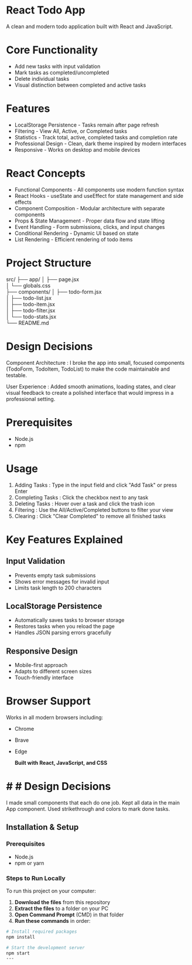# React Todo App 
A clean and modern todo application built with React and JavaScript.

# Core Functionality
-  Add new tasks with input validation
-  Mark tasks as completed/uncompleted
-  Delete individual tasks
-  Visual distinction between completed and active tasks

# Features
- LocalStorage Persistence - Tasks remain after page refresh
- Filtering - View All, Active, or Completed tasks
- Statistics - Track total, active, completed tasks and completion rate
- Professional Design - Clean, dark theme inspired by modern interfaces
- Responsive - Works on desktop and mobile devices

# React Concepts
- Functional Components - All components use modern function syntax
- React Hooks - useState and useEffect for state management and side effects
- Component Composition - Modular architecture with separate components
- Props & State Management - Proper data flow and state lifting
- Event Handling - Form submissions, clicks, and input changes
- Conditional Rendering - Dynamic UI based on state
- List Rendering - Efficient rendering of todo items

# Project Structure
src/
├── app/
│   ├── page.jsx         
│   └── globals.css      
├── components/
│   ├── todo-form.jsx    
│   ├── todo-list.jsx    
│   ├── todo-item.jsx    
│   ├── todo-filter.jsx  
│   └── todo-stats.jsx   
└── README.md

# Design Decisions

Component Architecture : I broke the app into small, focused components (TodoForm, TodoItem, TodoList) to make the code maintainable and testable.

User Experience : Added smooth animations, loading states, and clear visual feedback to create a polished interface that would impress in a professional setting.

# Prerequisites
- Node.js 
- npm 

# Usage

1. Adding Tasks : Type in the input field and click "Add Task" or press Enter
2. Completing Tasks : Click the checkbox next to any task
3. Deleting Tasks : Hover over a task and click the trash icon
4. Filtering : Use the All/Active/Completed buttons to filter your view
5. Clearing : Click "Clear Completed" to remove all finished tasks

# Key Features Explained

## Input Validation
- Prevents empty task submissions
- Shows error messages for invalid input
- Limits task length to 200 characters

## LocalStorage Persistence
- Automatically saves tasks to browser storage
- Restores tasks when you reload the page
- Handles JSON parsing errors gracefully

## Responsive Design
- Mobile-first approach
- Adapts to different screen sizes
- Touch-friendly interface

# Browser Support

Works in all modern browsers including:
- Chrome 
- Brave 
- Edge

  **Built with React, JavaScript, and CSS**

# # # Design Decisions
I made small components that each do one job. Kept all data in the main App component. Used strikethrough and colors to mark done tasks.

  ##  Installation & Setup

### Prerequisites
- Node.js 
- npm or yarn

### Steps to Run Locally
To run this project on your computer:

1. **Download the files** from this repository 
2. **Extract the files** to a folder on your PC
3. **Open Command Prompt** (CMD) in that folder
4. **Run these commands** in order:

```bash
# Install required packages
npm install

# Start the development server
npm start
---


